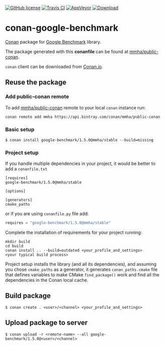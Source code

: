 [![GitHub license](https://img.shields.io/badge/license-MIT-blue.svg?maxAge=3600)](https://raw.githubusercontent.com/mmha/conan-google-benchmark/master/LICENSE)
[![Travis CI](https://img.shields.io/travis/mmha/conan-google-benchmark/master.svg?label=Travis%20CI)](https://travis-ci.org/mmha/conan-google-benchmark)
[![AppVeyor](https://img.shields.io/appveyor/ci/mmha/conan-google-benchmark/master.svg?label=AppVeyor)](https://ci.appveyor.com/project/mmha/conan-google-benchmark)
[![Download](https://api.bintray.com/packages/mmha/public-conan/google-benchmark%3Ammha/images/download.svg)](https://bintray.com/mmha/public-conan/google-benchmark%3Ammha/_latestVersion)

# conan-google-benchmark

[Conan](https://bintray.com/mmha/public-conan) package for [Google Benchmark](https://github.com/google/benchmark) library.

The package generated with this **conanfile** can be found at [mmha/public-conan](https://bintray.com/mmha/public-conan/google-benchmark%3Ammha).

`conan` client can be downloaded from [Conan.io](https://conan.io).

## Reuse the package

### Add public-conan remote

To add [mmha/public-conan](https://bintray.com/mmha/public-conan) remote to your
local `conan` instance run:

```bash
conan remote add mmha https://api.bintray.com/conan/mmha/public-conan
```

### Basic setup

```
$ conan install google-benchmark/1.5.0@mmha/stable --build=missing
```

### Project setup

If you handle multiple dependencies in your project, it would be better
to add a `conanfile.txt`

```
[requires]
google-benchmark/1.5.0@mmha/stable

[options]

[generators]
cmake_paths
```

or if you are using `conanfile.py` file add:

```python
requires = "google-benchmark/1.5.0@mmha/stable"
```

Complete the installation of requirements for your project running:

```
mkdir build
cd build
conan install .. --build=outdated <your_profile_and_settings>
<your typical build process>
```

Project setup installs the library (and all its dependencies), and assuming you chose
`cmake_paths` as a generator, it generates `conan_paths.cmake` file that defines variables
to make CMake `find_package()` work and find all the dependencies in the Conan local cache.


## Build package

```
$ conan create . <user>/<channel> <your_profile_and_settings>
```

## Upload package to server

```
$ conan upload -r <remote-name> --all google-benchmark/1.5.0@<user>/<channel>
```
